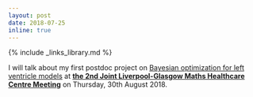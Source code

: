 ```yaml
---
layout: post
date: 2018-07-25
inline: true
---
```

{% include _links_library.md %}

I will talk about my first postdoc project on <a class="page-link" href="{{ '/projects/07_project/' | prepend: site.baseurl | prepend: site.url }}">Bayesian optimization for left ventricle models</a>  at [__the 2nd Joint Liverpool-Glasgow Maths Healthcare Centre Meeting__](http://www.softmech.org/events/headline_587868_en.html) on Thursday, 30th August 2018.
